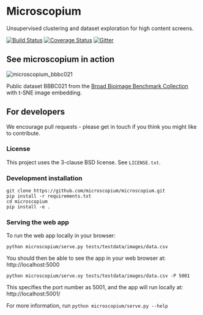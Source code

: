 Microscopium
============

Unsupervised clustering and dataset exploration for high content screens.

[![Build Status](https://travis-ci.org/microscopium/microscopium.svg?branch=master)](https://travis-ci.org/microscopium/microscopium)
[![Coverage Status](https://img.shields.io/coveralls/microscopium/microscopium.svg)](https://coveralls.io/r/microscopium/microscopium?branch=master)
[![Gitter](https://img.shields.io/gitter/room/nwjs/nw.js.svg)](https://gitter.im/microscopium/microscopium?utm_source=badge&utm_medium=badge&utm_campaign=pr-badge)

## See microscopium in action
![microscopium_bbbc021](https://user-images.githubusercontent.com/30920819/47262600-c2ed0c00-d538-11e8-8bd0-224ade21f8eb.gif)

Public dataset BBBC021 from the [Broad Bioimage Benchmark Collection](https://data.broadinstitute.org/bbbc/BBBC021/) with t-SNE image embedding.


## For developers
We encourage pull requests - please get in touch if you think you might like to contribute.


### License

This project uses the 3-clause BSD license. See `LICENSE.txt`.

### Development installation
```
git clone https://github.com/microscopium/microscopium.git
pip install -r requirements.txt
cd microscopium
pip install -e .
```

### Serving the web app

To run the web app locally in your browser:

`python microscopium/serve.py tests/testdata/images/data.csv`

You should then be able to see the app in your web browser at:
http://localhost:5000

`python microscopium/serve.oy tests/testdata/images/data.csv -P 5001`

This specifies the port number as 5001, and the app will run locally at: http://localhost:5001/

For more information, run `python microscopium/serve.py --help`

